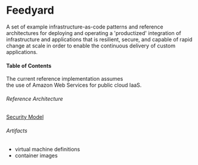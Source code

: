 # Feedyard

A set of example infrastructure-as-code patterns and reference architectures
for deploying and operating a 'productized' integration of infrastructure and
applications that is resilient, secure, and capable of rapid change at scale
in order to enable the continuous delivery of custom applications.


#### Table of Contents

The current reference implementation assumes  
the use of Amazon Web Services
for public cloud IaaS.
 
###### Reference Architecture 

[Security Model](security.md)


###### Artifacts

* virtual machine definitions
* container images